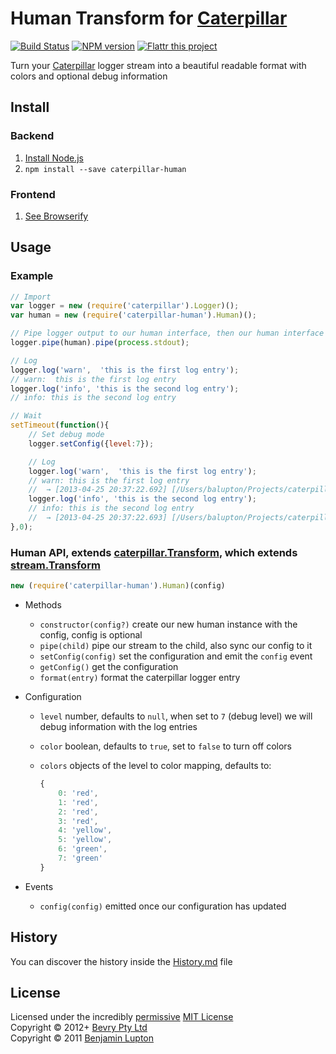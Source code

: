 # Human Transform for [Caterpillar](https://github.com/bevry/caterpillar)

[![Build Status](https://secure.travis-ci.org/bevry/caterpillar-human.png?branch=master)](http://travis-ci.org/bevry/caterpillar-human)
[![NPM version](https://badge.fury.io/js/caterpillar-human.png)](https://npmjs.org/package/caterpillar-human)
[![Flattr this project](https://raw.github.com/balupton/flattr-buttons/master/badge-89x18.gif)](http://flattr.com/thing/344188/balupton-on-Flattr)

Turn your [Caterpillar](https://github.com/bevry/caterpillar) logger stream into a beautiful readable format with colors and optional debug information



## Install

### Backend

1. [Install Node.js](http://bevry.me/node/install)
2. `npm install --save caterpillar-human`

### Frontend

1. [See Browserify](http://browserify.org/)



## Usage

### Example

``` javascript
// Import
var logger = new (require('caterpillar').Logger)();
var human = new (require('caterpillar-human').Human)();

// Pipe logger output to our human interface, then our human interface output to stdout
logger.pipe(human).pipe(process.stdout);

// Log
logger.log('warn',  'this is the first log entry');
// warn:  this is the first log entry
logger.log('info', 'this is the second log entry');
// info: this is the second log entry

// Wait
setTimeout(function(){
	// Set debug mode
	logger.setConfig({level:7});

	// Log
	logger.log('warn',  'this is the first log entry');
	// warn: this is the first log entry
	//	→ [2013-04-25 20:37:22.692] [/Users/balupton/Projects/caterpillar-human/example.js:20] [null._onTimeout]
	logger.log('info', 'this is the second log entry');
	// info: this is the second log entry
	//	→ [2013-04-25 20:37:22.693] [/Users/balupton/Projects/caterpillar-human/example.js:22] [null._onTimeout]
},0);
```

### Human API, extends [caterpillar.Transform](https://github.com/bevry/caterpillar), which extends [stream.Transform](http://nodejs.org/api/stream.html#stream_class_stream_transform)

``` javascript
new (require('caterpillar-human').Human)(config)
```

- Methods
	- `constructor(config?)` create our new human instance with the config, config is optional
	- `pipe(child)` pipe our stream to the child, also sync our config to it
	- `setConfig(config)` set the configuration and emit the `config` event
	- `getConfig()` get the configuration
	- `format(entry)` format the caterpillar logger entry
- Configuration
	- `level` number, defaults to `null`, when set to `7` (debug level) we will debug information with the log entries
	- `color` boolean, defaults to `true`, set to `false` to turn off colors
	- `colors` objects of the level to color mapping, defaults to:
		
		``` javascript
		{
			0: 'red',
			1: 'red',
			2: 'red',
			3: 'red',
			4: 'yellow',
			5: 'yellow',
			6: 'green',
			7: 'green'
		}
		```

- Events
	- `config(config)` emitted once our configuration has updated



## History
You can discover the history inside the [History.md](https://github.com/bevry/caterpillar-human/blob/master/History.md#files) file



## License
Licensed under the incredibly [permissive](http://en.wikipedia.org/wiki/Permissive_free_software_licence) [MIT License](http://creativecommons.org/licenses/MIT/)
<br/>Copyright &copy; 2012+ [Bevry Pty Ltd](http://bevry.me)
<br/>Copyright &copy; 2011 [Benjamin Lupton](http://balupton.com)
